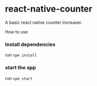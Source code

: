 # react-native-counter
A basic react native counter increaser.

How to use
### Install dependencies
run `npm install`

### start the app
run `npm start`
